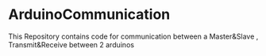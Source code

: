 # ArduinoCommunication
This Repository contains code for communication between a Master&amp;Slave , Transmit&amp;Receive between 2 arduinos
